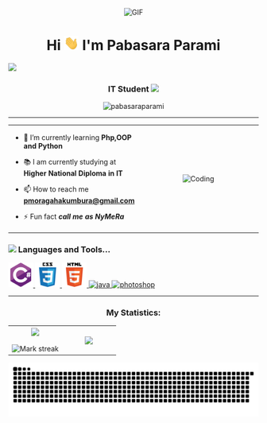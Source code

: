 <p align="center">
<img alt="GIF" src="https://github.com/arsentieva/arsentieva/blob/main/code.gif?raw=true" height="200" />
 <p/>

<h1 align="center"> Hi <img src="https://raw.githubusercontent.com/ABSphreak/ABSphreak/master/gifs/Hi.gif" width="30px">  I'm Pabasara Parami</h1>
<!--horizontal divider(gradiant)-->
<img src="https://user-images.githubusercontent.com/73097560/115834477-dbab4500-a447-11eb-908a-139a6edaec5c.gif">

<h3 align="center">IT Student <img src = "https://media2.giphy.com/media/QssGEmpkyEOhBCb7e1/giphy.gif?cid=ecf05e47a0n3gi1bfqntqmob8g9aid1oyj2wr3ds3mg700bl&rid=giphy.gif" width = 20px></h3>

<p align="center"> <img src="https://komarev.com/ghpvc/?username=pabasaraparami&label=Profile%20views&color=0e75b6&style=flat" alt="pabasaraparami" /> </p> 

***
<table align="center">
<tr border="none">
<td width="50%" align="left">
  
- 🌱 I’m currently learning **Php,OOP and Python**
- 📚 I am currently studying at **Higher National Diploma in IT**

- 📫 How to reach me **pmoragahakumbura@gmail.com**

- ⚡ Fun fact ***call me as NyMeRa***

</td>
<td width="50%" align="center">

  <img align="center" alt="Coding" width="450" src="https://repository-images.githubusercontent.com/588181932/e36ec678-7984-4cdd-8e4c-a3932772ff8e">

  
  </td>
</tr>
</table>


<h3> <img src="https://media.giphy.com/media/iY8CRBdQXODJSCERIr/giphy.gif" width="35px">&nbsp;Languages and Tools...</h3>

<p align="left"> <a href="https://www.w3schools.com/cs/" target="_blank" rel="noreferrer"><img src="https://raw.githubusercontent.com/devicons/devicon/master/icons/csharp/csharp-original.svg" alt="csharp" width="50" height="50"/> </a>  <a href="https://www.w3schools.com/css/" target="_blank" rel="noreferrer"> <img src="https://raw.githubusercontent.com/devicons/devicon/master/icons/css3/css3-original-wordmark.svg" alt="css3" width="50" height="50"/> </a> <a href="https://www.w3.org/html/" target="_blank" rel="noreferrer"> <img src="https://raw.githubusercontent.com/devicons/devicon/master/icons/html5/html5-original-wordmark.svg" alt="html5" width="50" height="50"/> </a> <a href="https://www.java.com" target="_blank" rel="noreferrer"> <img src="https://github.com/Scar1109/skill-icons/blob/main/icons/Java-Dark.svg" alt="java" width="50" height="50"/> </a> 
  <a href="https://www.photoshop.com/en" target="_blank" rel="noreferrer"> <img src="https://github.com/Scar1109/skill-icons/blob/main/icons/Photoshop.svg" alt="photoshop" width="50" height="50"/> </a> </p>

***
  <h3 align="center">My Statistics:</h3>
<p align="center">
<table align="center">
<tr border="none">
<td width="50%" align="center">
  
  <img  align="center"  src="https://github-readme-stats.vercel.app/api?username=pabasaraparami&theme=dark&show_icons=true&count_private=true" />
  <br></br>
  <img  title="🔥 Get streak stats for your profile at git.io/streak-stats" alt="Mark streak" src="https://github-readme-streak-stats.herokuapp.com/?user=pabasaraparami&theme=dark&hide_border=false" /> 
</td>
<td width="50%" align="center">

  <img  align="center"  src="https://github-readme-stats.anuraghazra1.vercel.app/api/top-langs/?username=pabasaraparami&theme=dark&hide_border=false&no-bg=true&no-frame=true&langs_count=10"/>
</td>
</table>
<p align = "center">
	<img src = "https://github.com/7oSkaaa/7oSkaaa/blob/output/github-contribution-grid-snake.svg?" alt = "Snake Game"/>
</p>
  

